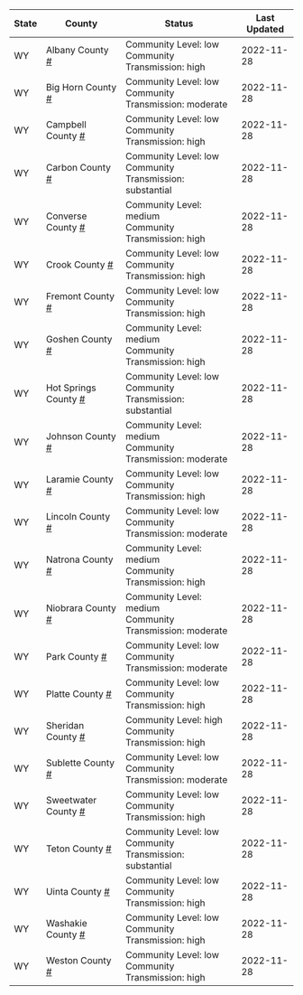 State | County | Status | Last Updated
--- | --- | --- | --- 
WY | Albany County <a href="#albany_county">#</a> | <a name="albany_county"></a>Community Level: low<br/>Community Transmission: high | 2022-11-28
WY | Big Horn County <a href="#big_horn_county">#</a> | <a name="big_horn_county"></a>Community Level: low<br/>Community Transmission: moderate | 2022-11-28
WY | Campbell County <a href="#campbell_county">#</a> | <a name="campbell_county"></a>Community Level: low<br/>Community Transmission: high | 2022-11-28
WY | Carbon County <a href="#carbon_county">#</a> | <a name="carbon_county"></a>Community Level: low<br/>Community Transmission: substantial | 2022-11-28
WY | Converse County <a href="#converse_county">#</a> | <a name="converse_county"></a>Community Level: medium<br/>Community Transmission: high | 2022-11-28
WY | Crook County <a href="#crook_county">#</a> | <a name="crook_county"></a>Community Level: low<br/>Community Transmission: high | 2022-11-28
WY | Fremont County <a href="#fremont_county">#</a> | <a name="fremont_county"></a>Community Level: low<br/>Community Transmission: high | 2022-11-28
WY | Goshen County <a href="#goshen_county">#</a> | <a name="goshen_county"></a>Community Level: medium<br/>Community Transmission: high | 2022-11-28
WY | Hot Springs County <a href="#hot_springs_county">#</a> | <a name="hot_springs_county"></a>Community Level: low<br/>Community Transmission: substantial | 2022-11-28
WY | Johnson County <a href="#johnson_county">#</a> | <a name="johnson_county"></a>Community Level: medium<br/>Community Transmission: moderate | 2022-11-28
WY | Laramie County <a href="#laramie_county">#</a> | <a name="laramie_county"></a>Community Level: low<br/>Community Transmission: high | 2022-11-28
WY | Lincoln County <a href="#lincoln_county">#</a> | <a name="lincoln_county"></a>Community Level: low<br/>Community Transmission: moderate | 2022-11-28
WY | Natrona County <a href="#natrona_county">#</a> | <a name="natrona_county"></a>Community Level: medium<br/>Community Transmission: high | 2022-11-28
WY | Niobrara County <a href="#niobrara_county">#</a> | <a name="niobrara_county"></a>Community Level: medium<br/>Community Transmission: moderate | 2022-11-28
WY | Park County <a href="#park_county">#</a> | <a name="park_county"></a>Community Level: low<br/>Community Transmission: moderate | 2022-11-28
WY | Platte County <a href="#platte_county">#</a> | <a name="platte_county"></a>Community Level: low<br/>Community Transmission: high | 2022-11-28
WY | Sheridan County <a href="#sheridan_county">#</a> | <a name="sheridan_county"></a>Community Level: high<br/>Community Transmission: high | 2022-11-28
WY | Sublette County <a href="#sublette_county">#</a> | <a name="sublette_county"></a>Community Level: low<br/>Community Transmission: moderate | 2022-11-28
WY | Sweetwater County <a href="#sweetwater_county">#</a> | <a name="sweetwater_county"></a>Community Level: low<br/>Community Transmission: high | 2022-11-28
WY | Teton County <a href="#teton_county">#</a> | <a name="teton_county"></a>Community Level: low<br/>Community Transmission: substantial | 2022-11-28
WY | Uinta County <a href="#uinta_county">#</a> | <a name="uinta_county"></a>Community Level: low<br/>Community Transmission: high | 2022-11-28
WY | Washakie County <a href="#washakie_county">#</a> | <a name="washakie_county"></a>Community Level: low<br/>Community Transmission: high | 2022-11-28
WY | Weston County <a href="#weston_county">#</a> | <a name="weston_county"></a>Community Level: low<br/>Community Transmission: high | 2022-11-28
